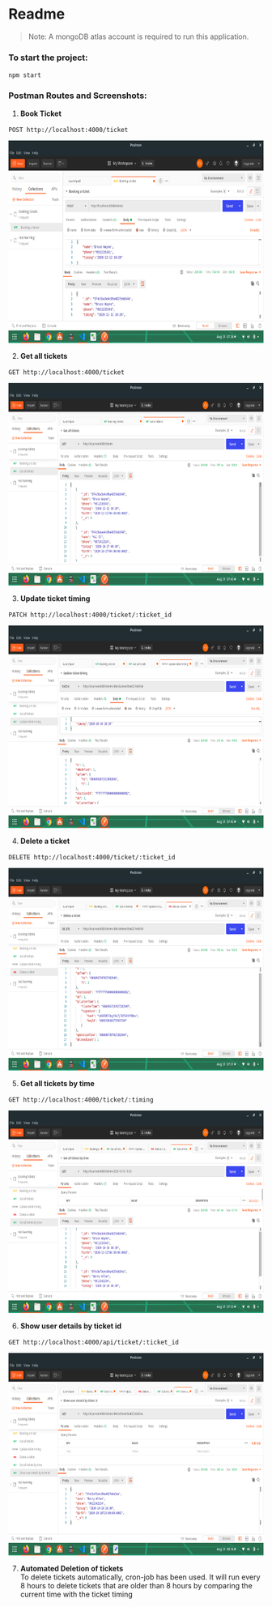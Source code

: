﻿# Readme

> Note: A mongoDB atlas account is required to run this application. 

### To start the project:

```
npm start
```

### Postman Routes and Screenshots:

1. **Book Ticket**<br>

  `POST http://localhost:4000/ticket`

  <img src='./images/create.png' height='400px' width='auto'>

2. **Get all tickets**<br>
  
  `GET http://localhost:4000/ticket`

  <img src='./images/get.png' height='400px' width='auto'>  

3. **Update ticket timing**<br>
    
  `PATCH http://localhost:4000/ticket/:ticket_id`

  <img src='./images/update.png' height='400px' width='auto'>
  
4. **Delete a ticket**<br>
  
  `DELETE http://localhost:4000/ticket/:ticket_id`

  <img src='./images/delete.png' height='400px' width='auto'>

5. **Get all tickets by time**<br>
  
  `GET http://localhost:4000/ticket/:timing`

  <img src='./images/getbytime.png' height='400px' width='auto'>

6. **Show user details by ticket id**<br>

  `GET http://localhost:4000/api/ticket/:ticket_id`

  <img src='./images/getbyid.png' height='400px' width='auto'>

7. **Automated Deletion of tickets**<br>
To delete tickets automatically, cron-job has been used.
It will run every 8 hours to delete tickets that are older than 8 hours by comparing the current time with the ticket timing
